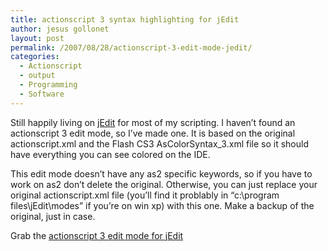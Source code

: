 ```yaml
---
title: actionscript 3 syntax highlighting for jEdit
author: jesus gollonet
layout: post
permalink: /2007/08/28/actionscript-3-edit-mode-jedit/
categories:
  - Actionscript
  - output
  - Programming
  - Software
---
```

Still happily living on [jEdit][1] for most of my scripting. I haven&#8217;t found an actionscript 3 edit mode, so I&#8217;ve made one. It is based on the original actionscript.xml and the Flash CS3 AsColorSyntax_3.xml file so it should have everything you can see colored on the IDE. 

This edit mode doesn&#8217;t have any as2 specific keywords, so if you have to work on as2 don&#8217;t delete the original. Otherwise, you can just replace your original actionscript.xml file (you&#8217;ll find it problably in &#8220;c:\program files\jEdit\modes&#8221; if you&#8217;re on win xp) with this one. Make a backup of the original, just in case.

Grab the [actionscript 3 edit mode for jEdit][2]

 [1]: http://www.jedit.org/
 [2]: http://jesusgollonet.com/blog/recursos/actionscript.xml